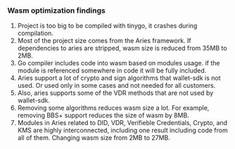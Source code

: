 ### Wasm optimization findings

1. Project is too big to be compiled with tinygo, it crashes during compilation.
2. Most of the project size comes from the Aries framework. If dependencies to aries are stripped, wasm size is reduced from 35MB to 2MB.
3. Go compiler includes code into wasm based on modules usage. if the module is referenced somewhere in code it will be fully included.
4. Aries support a lot of crypto and sign algorithms that wallet-sdk is not used. Or used only in some cases and not needed for all customers.
5. Also, aries supports some of the VDR methods that are not used by wallet-sdk.
6. Removing some algorithms reduces wasm size a lot. For example, removing BBS+ support reduces the size of wasm by 8MB.
7. Modules in Aries related to DID, VDR, Verifieble Credentials, Crypto, and KMS are highly interconnected, including one result including code from all of them. Changing wasm size from 2MB to 27MB. 